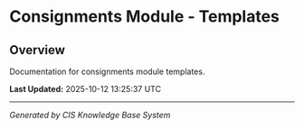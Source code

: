 # Consignments Module - Templates

## Overview
Documentation for consignments module templates.

**Last Updated:** 2025-10-12 13:25:37 UTC

---
*Generated by CIS Knowledge Base System*